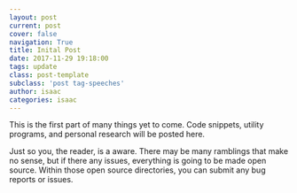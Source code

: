 ```yaml
---
layout: post
current: post
cover: false
navigation: True
title: Inital Post
date: 2017-11-29 19:18:00
tags: update
class: post-template
subclass: 'post tag-speeches'
author: isaac
categories: isaac
---
```


This is the first part of many things yet to come. Code snippets, utility programs, and personal research will be posted here. 

Just so you, the reader, is a aware. There may be many ramblings that make no sense, but if there any issues, everything is going to be made open source. Within those open source directories, you can submit any bug reports or issues.